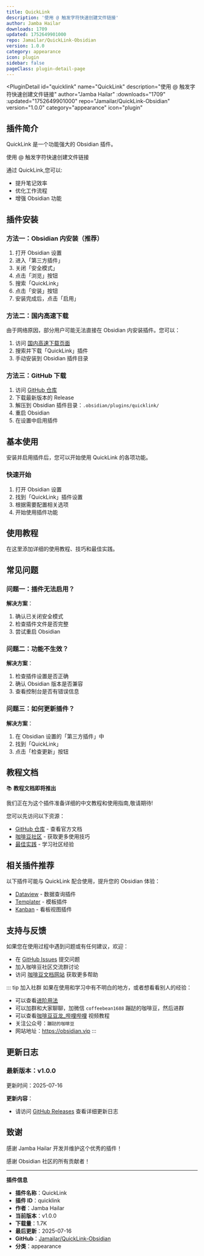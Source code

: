 ```yaml
---
title: QuickLink
description: '使用 @ 触发字符快速创建文件链接'
author: Jamba Hailar
downloads: 1709
updated: 1752649901000
repo: Jamailar/QuickLink-Obsidian
version: 1.0.0
category: appearance
icon: plugin
sidebar: false
pageClass: plugin-detail-page
---
```


<PluginDetail
  id="quicklink"
  name="QuickLink"
  description="使用 @ 触发字符快速创建文件链接"
  author="Jamba Hailar"
  :downloads="1709"
  :updated="1752649901000"
  repo="Jamailar/QuickLink-Obsidian"
  version="1.0.0"
  category="appearance"
  icon="plugin"
>

<!-- AUTO_GENERATED_START -->
## 插件简介

QuickLink 是一个功能强大的 Obsidian 插件。

使用 @ 触发字符快速创建文件链接

通过 QuickLink,您可以:

- 提升笔记效率
- 优化工作流程
- 增强 Obsidian 功能

<!-- AUTO_GENERATED_END -->

<!-- AUTO_GENERATED_START -->
## 插件安装

### 方法一：Obsidian 内安装（推荐）

1. 打开 Obsidian 设置
2. 进入「第三方插件」
3. 关闭「安全模式」
4. 点击「浏览」按钮
5. 搜索「QuickLink」
6. 点击「安装」按钮
7. 安装完成后，点击「启用」

### 方法二：国内高速下载

由于网络原因，部分用户可能无法直接在 Obsidian 内安装插件。您可以：

1. 访问 [国内高速下载页面](/zh/documentation/obsidian-plugins-download.html)
2. 搜索并下载「QuickLink」插件
3. 手动安装到 Obsidian 插件目录

### 方法三：GitHub 下载

1. 访问 [GitHub 仓库](https://github.com/Jamailar/QuickLink-Obsidian)
2. 下载最新版本的 Release
3. 解压到 Obsidian 插件目录：`.obsidian/plugins/quicklink/`
4. 重启 Obsidian
5. 在设置中启用插件

## 基本使用

安装并启用插件后，您可以开始使用 QuickLink 的各项功能。

### 快速开始

1. 打开 Obsidian 设置
2. 找到「QuickLink」插件设置
3. 根据需要配置相关选项
4. 开始使用插件功能

<!-- AUTO_GENERATED_END -->

<!-- CUSTOM_CONTENT_START:tutorial -->
## 使用教程

在这里添加详细的使用教程、技巧和最佳实践。

<!-- CUSTOM_CONTENT_END:tutorial -->

<!-- SHARED_CONTENT_START -->
## 常见问题

### 问题一：插件无法启用？

**解决方案**：
1. 确认已关闭安全模式
2. 检查插件文件是否完整
3. 尝试重启 Obsidian

### 问题二：功能不生效？

**解决方案**：
1. 检查插件设置是否正确
2. 确认 Obsidian 版本是否兼容
3. 查看控制台是否有错误信息

### 问题三：如何更新插件？

**解决方案**：
1. 在 Obsidian 设置的「第三方插件」中
2. 找到「QuickLink」
3. 点击「检查更新」按钮

## 教程文档

📚 **教程文档即将推出**

我们正在为这个插件准备详细的中文教程和使用指南,敬请期待!

您可以先访问以下资源：
- [GitHub 仓库](https://github.com/Jamailar/QuickLink-Obsidian) - 查看官方文档
- [咖啡豆社区](/zh/bases/) - 获取更多使用技巧
- [最佳实践](/zh/best-practices/) - 学习社区经验

## 相关插件推荐

以下插件可能与 QuickLink 配合使用，提升您的 Obsidian 体验：

- [Dataview](/zh/plugins/dataview.html) - 数据查询插件
- [Templater](/zh/plugins/templater-obsidian.html) - 模板插件
- [Kanban](/zh/plugins/obsidian-kanban.html) - 看板视图插件

## 支持与反馈

如果您在使用过程中遇到问题或有任何建议，欢迎：

- 在 [GitHub Issues](https://github.com/Jamailar/QuickLink-Obsidian/issues) 提交问题
- 加入咖啡豆社区交流群讨论
- 访问 [咖啡豆文档网站](https://obsidian.vip) 获取更多帮助

::: tip 加入社群
如果在使用和学习中有不明白的地方，或者想看看别人的经验：
- 可以查看[进阶用法](/zh/advanced)
- 可以加群和大家聊聊，加微信 `coffeebean1688` 蹦跶的咖啡豆，然后进群
- 可以查看[咖啡豆豆龙_哔哩哔哩](https://space.bilibili.com/618777356) 视频教程
- 关注公众号：`蹦跶的咖啡豆`
- 网站地址：https://obsidian.vip
:::
<!-- SHARED_CONTENT_END -->

<!-- AUTO_GENERATED_START -->
## 更新日志

### 最新版本：v1.0.0

更新时间：2025-07-16

**更新内容**：
- 请访问 [GitHub Releases](https://github.com/Jamailar/QuickLink-Obsidian/releases) 查看详细更新日志

## 致谢

感谢 Jamba Hailar 开发并维护这个优秀的插件！

感谢 Obsidian 社区的所有贡献者！

---

**插件信息**
- **插件名称**：QuickLink
- **插件 ID**：quicklink
- **作者**：Jamba Hailar
- **当前版本**：v1.0.0
- **下载量**：1.7K
- **最后更新**：2025-07-16
- **GitHub**：[Jamailar/QuickLink-Obsidian](https://github.com/Jamailar/QuickLink-Obsidian)
- **分类**：appearance
<!-- AUTO_GENERATED_END -->

</PluginDetail>

